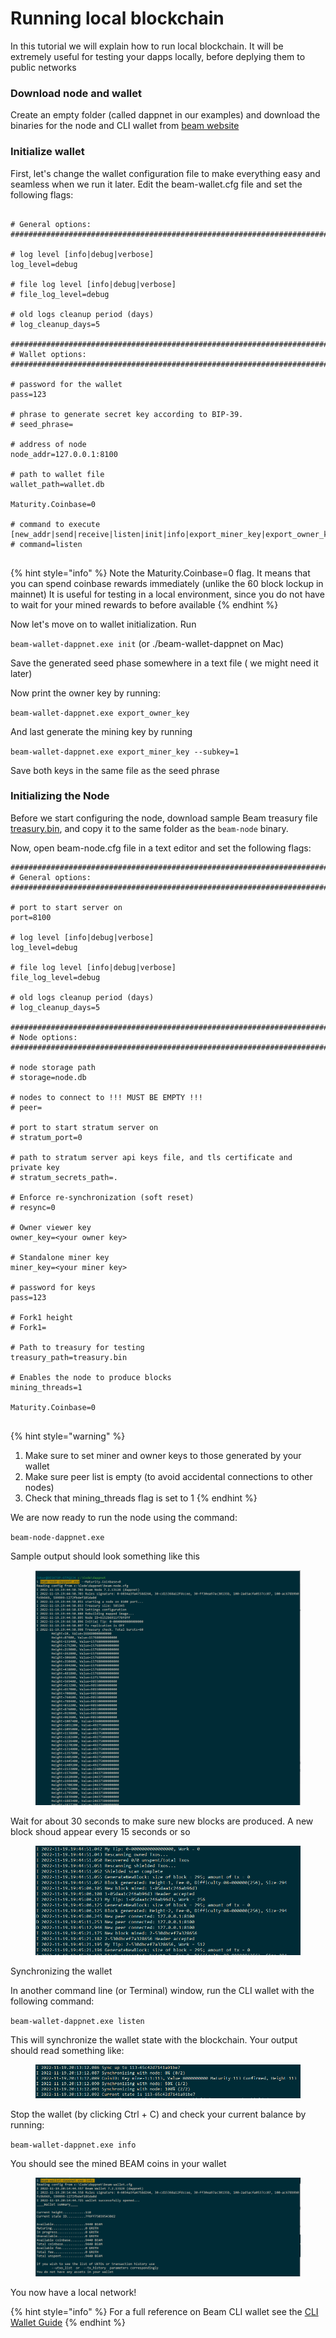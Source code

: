 # Running local blockchain

In this tutorial we will explain how to run local blockchain. It will be extremely useful for testing your dapps locally, before deplying them to public networks



### Download node and wallet

Create an empty folder (called dappnet in our examples) and download the binaries for the node and CLI wallet from [beam website](/downloads/dappnet)

### Initialize wallet

First, let's change the wallet configuration file to make everything easy and seamless when we run it later. Edit the beam-wallet.cfg file and set the following flags:

```

# General options:
################################################################################

# log level [info|debug|verbose]
log_level=debug

# file log level [info|debug|verbose]
# file_log_level=debug

# old logs cleanup period (days)
# log_cleanup_days=5

################################################################################
# Wallet options:
################################################################################

# password for the wallet
pass=123

# phrase to generate secret key according to BIP-39.
# seed_phrase=

# address of node
node_addr=127.0.0.1:8100

# path to wallet file
wallet_path=wallet.db

Maturity.Coinbase=0

# command to execute [new_addr|send|receive|listen|init|info|export_miner_key|export_owner_key|generate_phrase]
# command=listen


```

{% hint style="info" %}
Note the Maturity.Coinbase=0 flag. It means that you can spend coinbase rewards immediately (unlike the 60 block lockup in mainnet) It is useful for testing in a local environment, since you do not have to wait for your mined rewards to before available
{% endhint %}

Now let's move on to wallet initialization. Run

`beam-wallet-dappnet.exe init`  (or ./beam-wallet-dappnet on Mac)

Save the generated seed phase somewhere in a text file ( we might need it later)

Now print the owner key by running:

`beam-wallet-dappnet.exe export_owner_key`

And last generate the mining key by running

`beam-wallet-dappnet.exe export_miner_key --subkey=1`

Save both keys in the same file as the seed phrase



### Initializing the Node

Before we start configuring the node, download sample Beam treasury file [treasury.bin](https://github.com/BeamMW/beam/blob/master/treasury.bin), and copy it to the same folder as the `beam-node` binary.

Now, open beam-node.cfg file in a text editor and set the following flags:

```
################################################################################
# General options:
################################################################################

# port to start server on
port=8100

# log level [info|debug|verbose]
log_level=debug

# file log level [info|debug|verbose]
file_log_level=debug

# old logs cleanup period (days)
# log_cleanup_days=5

################################################################################
# Node options:
################################################################################

# node storage path
# storage=node.db

# nodes to connect to !!! MUST BE EMPTY !!!
# peer=

# port to start stratum server on
# stratum_port=0

# path to stratum server api keys file, and tls certificate and private key
# stratum_secrets_path=.

# Enforce re-synchronization (soft reset)
# resync=0

# Owner viewer key
owner_key=<your owner key>

# Standalone miner key
miner_key=<your miner key>

# password for keys
pass=123

# Fork1 height
# Fork1=

# Path to treasury for testing
treasury_path=treasury.bin

# Enables the node to produce blocks
mining_threads=1

Maturity.Coinbase=0


```

{% hint style="warning" %}
1. Make sure to set miner and owner keys to those generated by your wallet
2. Make sure peer list is empty (to avoid accidental connections to other nodes)
3. Check that mining\_threads flag is set to 1
{% endhint %}

We are now ready to run the node using the command:

`beam-node-dappnet.exe`

Sample output should look something like this

<figure><img src=".gitbook/assets/image.png" alt=""><figcaption></figcaption></figure>

Wait for about 30 seconds to make sure new blocks are produced. A new block shoud appear every 15 seconds or so

<figure><img src=".gitbook/assets/image (3).png" alt=""><figcaption></figcaption></figure>

Synchronizing the wallet

In another command line (or Terminal) window, run the CLI wallet with the following command:

`beam-wallet-dappnet.exe listen`

This will synchronize the wallet state with the blockchain. Your output should read something like:

<figure><img src=".gitbook/assets/image (24).png" alt=""><figcaption></figcaption></figure>

Stop the wallet (by clicking Ctrl + C) and check your current balance by running:

`beam-wallet-dappnet.exe info`

You should see the mined BEAM coins in your wallet

<figure><img src=".gitbook/assets/image (26).png" alt=""><figcaption></figcaption></figure>

You now have a local network!

{% hint style="info" %}
For a full reference on Beam CLI wallet see the [CLI Wallet Guide](https://beamx.gitbook.io/cli-guide/)
{% endhint %}
